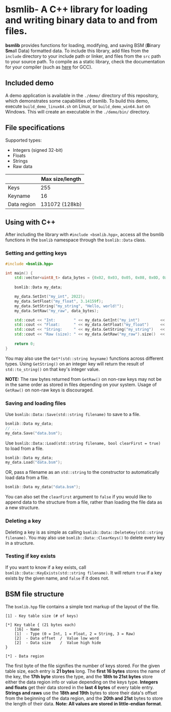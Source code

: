 # bsmlib- A C++ library for loading and writing binary data to and from files.
**bsmlib** provides functions for loading, modifying, and saving BSM (**B**inary **Sm**all Data) formatted data.
To include this library, add files from the `include` directory to your include path or linker, and files from the `src` path to your source path.
To compile as a static library, check the documentation for your compiler (such as [here](https://gcc.gnu.org/onlinedocs/gcc/Link-Options.html) for GCC).
## Included demo
A demo application is available in the `./demo/` directory of this repository, which demonstrates some capabilities of bsmlib. To build this demo, execute `build_demo_linux64.sh` on Linux, or `build_demo_win64.bat` on Windows. This will create an executable in the `./demo/bin/` directory.
## File specifications
Supported types:
 - Integers (signed 32-bit)
 - Floats
 - Strings
 - Raw data

|  |Max size/length|
|--|--|
|Keys|255|
|Keyname|16
|Data region|131072 (128kb)
## Using with C++
After including the library with `#include <bsmlib.hpp>`, access all the bsmlib functions in the `bsmlib` namespace through the `bsmlib::Data` class.
### Setting and getting keys
```c++
#include <bsmlib.hpp>

int main() {
	std::vector<uint8_t> data_bytes = {0x02, 0x03, 0x05, 0x08, 0x0D, 0x15, 0x22, 0x37};
	
	bsmlib::Data my_data;

	my_data.SetInt("my_int", 2022);
	my_data.SetFloat("my_float", 3.14159f);
	my_data.SetString("my_string", "Hello, world!");
	my_data.SetRaw("my_raw", data_bytes);

	std::cout << "Int:        " << my_data.GetInt("my_int")         << std::endl;
	std::cout << "Float:      " << my_data.GetFloat("my_float")     << std::endl;
	std::cout << "String:     " << my_data.GetString("my_string")   << std::endl;
	std::cout << "Raw (size): " << my_data.GetRaw("my_raw").size()  << std::endl;
	
	return 0;
}
```
You may also use the `Get*(std::string keyname)` functions across different types. Using `GetString()` on an integer key will return the result of `std::to_string()` on that key's integer value.

**NOTE:** The raw bytes returned from `GetRaw()` on non-raw keys may not be in the same order as stored in files depending on your system. Usage of `GetRaw()` on non-raw keys is discouraged.
### Saving and loading files
Use `bsmlib::Data::Save(std::string filename)` to save to a file.
```c++
bsmlib::Data my_data;
// ...
my_data.Save("data.bsm");
```
Use `bsmlib::Data::Load(std::string filename, bool clearFirst = true)` to load from a file.
```c++
bsmlib::Data my_data;
my_data.Load("data.bsm");
```
OR, pass a filename as an `std::string` to the constructor to automatically load data from a file.
```c++
bsmlib::Data my_data("data.bsm");
```
You can also set the `clearFirst` argument to `false` if you would like to append data to the structure from a file, rather than loading the file data as a new structure.
### Deleting a key
Deleting a key is as simple as calling `bsmlib::Data::DeleteKey(std::string filename)`.
You may also use `bsmlib::Data::ClearKeys()` to delete every key in a structure.
### Testing if key exists
If you want to know if a key exists, call `bsmlib::Data::KeyExists(std::string filename)`. It will return `true` if a key exists by the given name, and `false` if it does not.
## BSM file structure
The `bsmlib.hpp` file contains a simple text markup of the layout of the file.
```
[1] - Key table size (# of keys)

[*] Key table { (21 bytes each)
    [16] - Name
    [1]  - Type (0 = Int, 1 = Float, 2 = String, 3 = Raw)
    [2]  - Data offset  /  Value low word
    [2]  - Data size    /  Value high hide
}

[*] - Data region
```
The first byte of the file signifies the number of keys stored.
For the given table size, each entry is **21 bytes** long. The **first 16 bytes** stores the name of the key, the **17th byte** stores the type, and the **18th to 21st bytes** store either the data region info or value depending on the keys type. **Integers and floats** get their data stored in the **last 4 bytes** of every table entry. **Strings and raws** use the **18th and 19th** bytes to store their data's offset from the beginning of the data region, and the **20th and 21st** bytes to store the length of their data.
**Note: All values are stored in little-endian format**.
